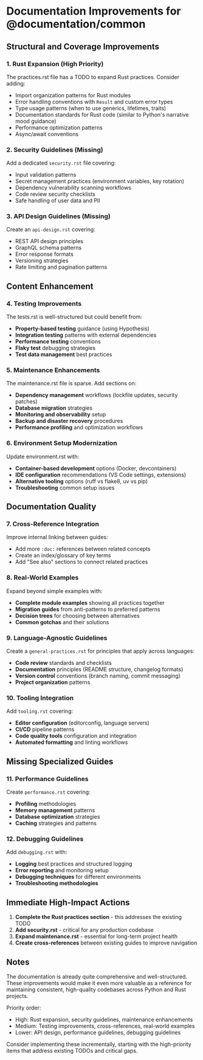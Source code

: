 # Documentation Improvements for @documentation/common

## Structural and Coverage Improvements

### 1. Rust Expansion (High Priority)
The practices.rst file has a TODO to expand Rust practices. Consider adding:
- Import organization patterns for Rust modules
- Error handling conventions with `Result` and custom error types  
- Type usage patterns (when to use generics, lifetimes, traits)
- Documentation standards for Rust code (similar to Python's narrative mood guidance)
- Performance optimization patterns
- Async/await conventions

### 2. Security Guidelines (Missing)
Add a dedicated `security.rst` file covering:
- Input validation patterns
- Secret management practices (environment variables, key rotation)
- Dependency vulnerability scanning workflows
- Code review security checklists
- Safe handling of user data and PII

### 3. API Design Guidelines (Missing)
Create an `api-design.rst` covering:
- REST API design principles
- GraphQL schema patterns
- Error response formats
- Versioning strategies
- Rate limiting and pagination patterns

## Content Enhancement

### 4. Testing Improvements
The tests.rst is well-structured but could benefit from:
- **Property-based testing** guidance (using Hypothesis)
- **Integration testing** patterns with external dependencies
- **Performance testing** conventions
- **Flaky test** debugging strategies
- **Test data management** best practices

### 5. Maintenance Enhancements
The maintenance.rst file is sparse. Add sections on:
- **Dependency management** workflows (lockfile updates, security patches)
- **Database migration** strategies
- **Monitoring and observability** setup
- **Backup and disaster recovery** procedures
- **Performance profiling** and optimization workflows

### 6. Environment Setup Modernization
Update environment.rst with:
- **Container-based development** options (Docker, devcontainers)
- **IDE configuration** recommendations (VS Code settings, extensions)
- **Alternative tooling** options (ruff vs flake8, uv vs pip)
- **Troubleshooting** common setup issues

## Documentation Quality

### 7. Cross-Reference Integration
Improve internal linking between guides:
- Add more `:doc:` references between related concepts
- Create an index/glossary of key terms
- Add "See also" sections to connect related practices

### 8. Real-World Examples
Expand beyond simple examples with:
- **Complete module examples** showing all practices together
- **Migration guides** from anti-patterns to preferred patterns
- **Decision trees** for choosing between alternatives
- **Common gotchas** and their solutions

### 9. Language-Agnostic Guidelines
Create a `general-practices.rst` for principles that apply across languages:
- **Code review** standards and checklists
- **Documentation** principles (README structure, changelog formats)
- **Version control** conventions (branch naming, commit messaging)
- **Project organization** patterns

### 10. Tooling Integration
Add `tooling.rst` covering:
- **Editor configuration** (editorconfig, language servers)
- **CI/CD** pipeline patterns
- **Code quality tools** configuration and integration
- **Automated formatting** and linting workflows

## Missing Specialized Guides

### 11. Performance Guidelines
Create `performance.rst` covering:
- **Profiling** methodologies
- **Memory management** patterns
- **Database optimization** strategies
- **Caching** strategies and patterns

### 12. Debugging Guidelines
Add `debugging.rst` with:
- **Logging** best practices and structured logging
- **Error reporting** and monitoring setup
- **Debugging techniques** for different environments
- **Troubleshooting methodologies**

## Immediate High-Impact Actions

1. **Complete the Rust practices section** - this addresses the existing TODO
2. **Add security.rst** - critical for any production codebase
3. **Expand maintenance.rst** - essential for long-term project health
4. **Create cross-references** between existing guides to improve navigation

## Notes

The documentation is already quite comprehensive and well-structured. These improvements would make it even more valuable as a reference for maintaining consistent, high-quality codebases across Python and Rust projects.

Priority order:
- High: Rust expansion, security guidelines, maintenance enhancements
- Medium: Testing improvements, cross-references, real-world examples
- Lower: API design, performance guidelines, debugging guidelines

Consider implementing these incrementally, starting with the high-priority items that address existing TODOs and critical gaps.